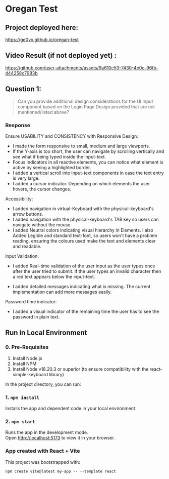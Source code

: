 # Oregan Test

## Project deployed here:
https://ge0vx.github.io/oregan-test

## Video Result (if not deployed yet) :

https://github.com/user-attachments/assets/9a610c53-7430-4e0c-96fb-d44258c7983b

## Question 1:
>Can you provide additional design considerations for the UI Input component based on the Login Page Design provided that are not mentioned/listed above?

### Response

Ensure USABILITY and CONSISTENCY with Responsive Design:

- I made the form responsive to small, medium and large viewports.
- If the Y-axis is too short, the user can navigate by scrolling vertically and see what if being typed inside the input-text.
- Focus indicators in all reactive elements, you can notice what element is active by seeing a highlighted border.
- I added a vertical scroll into input-text components in case the text entry is very large.
- I added a cursor indicator. Depending on which elements the user hovers, the cursor changes.

Accessibility:

- I added navigation in virtual-Keyboard with the physical-keyboard's arrow buttons.
- I added navigation with the physical-keyboard's TAB key so users can navigate without the mouse.
- I added Neutral colors indicating visual hierarchy in Elements. I also Added Legible and standard text-font, so users won't have a problem reading, ensuring the colours used make the text and elements clear and readable.

Input Validation:

- I added Real-time validation of the user input as the user types once after the user tried to submit. If the user types an invalid character then a red text appears below the input-text.

- I added detailed messages indicating what is missing. The current implementation can add more messages easily.

Password time indicator:

- I added a visual indicator of the remaining time the user has to see the password in plain text.

## Run in Local Environment

### 0. Pre-Requisites

1. Install Node.js
2. Install NPM
3. Install Node v18.20.3 or superior (to ensure compatibility with the react-simple-keyboard library)

In the project directory, you can run:

### 1. `npm install`

Installs the app and dependent code in your local environment

### 2. `npm start`

Runs the app in the development mode.\
Open [http://localhost:5173](http://localhost:5173) to view it in your browser.


### App created with React + Vite
This project was bootstrapped with:
```
npm create vite@latest my-app -- --template react
```
